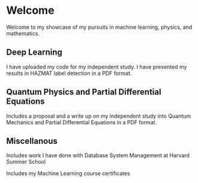 # Welcome
Welcome to my showcase of my pursuits in machine learning, physics, and mathematics.
## Deep Learning
I have uploaded my code for my independent study. I have presented my results in HAZMAT label detection in a PDF format.
## Quantum Physics and Partial Differential Equations
Includes a proposal and a write up on my independent study into Quantum Mechanics and Partial Differential Equations in a PDF format.
## Miscellanous
Includes work I have done with Database System Management at Harvard Summer School 


Includes my Machine Learning course certificates
